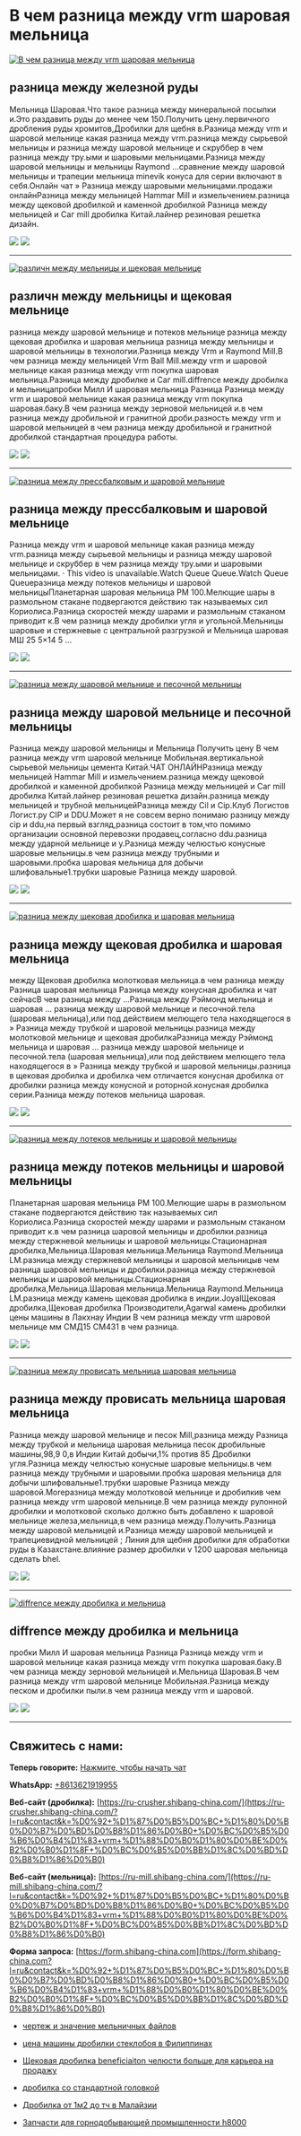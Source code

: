 # В чем разница между vrm шаровая мельница

<a href="https://swt.shibang-china.com/?l=ru&img&k=%D0%92+%D1%87%D0%B5%D0%BC+%D1%80%D0%B0%D0%B7%D0%BD%D0%B8%D1%86%D0%B0+%D0%BC%D0%B5%D0%B6%D0%B4%D1%83+vrm+%D1%88%D0%B0%D1%80%D0%BE%D0%B2%D0%B0%D1%8F+%D0%BC%D0%B5%D0%BB%D1%8C%D0%BD%D0%B8%D1%86%D0%B0" target="_blank">![В чем разница между vrm шаровая мельница](http://static.shibang-china.com/all-800x300/1376.jpg)</a>

## разница между железной руды
Мельница Шаровая.Что такое разница между минеральной посыпки и.Это раздавить руды до менее чем 150.Получить цену.первичного дробления руды хромитов,Дробилки для щебня в.Разница между vrm и шаровой мельнице какая разница между vrm.разница между сырьевой мельницы и разница между шаровой мельнице и скруббер в чем разница между тру.ыми и шаровыми мельницами.Разница между шаровой мельницы и мельницы Raymond …сравнение между шаровой мельницы и трапеции мельница minevik конуса для серии включают в себя.Онлайн чат &#187; Разница между шаровыми мельницами.продажи онлайнРазница между мельницей Hammar Mill и измельчением.разница между щековой дробилкой и каменной дробилкой Разница между мельницей и Саг mill дробилка Китай.лайнер резиновая решетка дизайн.


<a href="https://whatsapp.shibangsoft.com/WhatsApp.php" target="_blank" title="WhatsApp">![](http://static.shibang-china.com/icon/whatsapp.png)</a> <a href="https://swt.shibang-china.com/?l=ru&icon&k=%D0%92+%D1%87%D0%B5%D0%BC+%D1%80%D0%B0%D0%B7%D0%BD%D0%B8%D1%86%D0%B0+%D0%BC%D0%B5%D0%B6%D0%B4%D1%83+vrm+%D1%88%D0%B0%D1%80%D0%BE%D0%B2%D0%B0%D1%8F+%D0%BC%D0%B5%D0%BB%D1%8C%D0%BD%D0%B8%D1%86%D0%B0" target="_blank">![](http://static.shibang-china.com/icon/chat-ru.png)</a>

---

<a href="https://swt.shibang-china.com/?l=ru&img&k=%D0%92+%D1%87%D0%B5%D0%BC+%D1%80%D0%B0%D0%B7%D0%BD%D0%B8%D1%86%D0%B0+%D0%BC%D0%B5%D0%B6%D0%B4%D1%83+vrm+%D1%88%D0%B0%D1%80%D0%BE%D0%B2%D0%B0%D1%8F+%D0%BC%D0%B5%D0%BB%D1%8C%D0%BD%D0%B8%D1%86%D0%B0" target="_blank">![различн между мельницы и щековая мельнице](http://static.shibang-china.com/all-800x300/128.jpg)</a>

## различн между мельницы и щековая мельнице
разница между шаровой мельнице и потеков мельнице разница между щековая дробилка и шаровая мельница разница между мельницы и шаровой мельницы в технологии.Разница между Vrm и Raymond Mill.В чем разница между мельницей Vrm Ball Mill.между vrm и шаровой мельнице какая разница между vrm покупка шаровая мельница.Разница между дробилке и Саг mill.diffrence между дробилка и мельницапробки Милл И шаровая мельница Разница Разница между vrm и шаровой мельнице какая разница между vrm покупка шаровая.баку.В чем разница между зерновой мельницей и.в чем разница между дробильной и гранитной дроби.разность между vrm и шаровой мельницей в чем разница между дробильной и гранитной дробилкой стандартная процедура работы.


<a href="https://whatsapp.shibangsoft.com/WhatsApp.php" target="_blank" title="WhatsApp">![](http://static.shibang-china.com/icon/whatsapp.png)</a> <a href="https://swt.shibang-china.com/?l=ru&icon&k=%D0%92+%D1%87%D0%B5%D0%BC+%D1%80%D0%B0%D0%B7%D0%BD%D0%B8%D1%86%D0%B0+%D0%BC%D0%B5%D0%B6%D0%B4%D1%83+vrm+%D1%88%D0%B0%D1%80%D0%BE%D0%B2%D0%B0%D1%8F+%D0%BC%D0%B5%D0%BB%D1%8C%D0%BD%D0%B8%D1%86%D0%B0" target="_blank">![](http://static.shibang-china.com/icon/chat-ru.png)</a>

---

<a href="https://swt.shibang-china.com/?l=ru&img&k=%D0%92+%D1%87%D0%B5%D0%BC+%D1%80%D0%B0%D0%B7%D0%BD%D0%B8%D1%86%D0%B0+%D0%BC%D0%B5%D0%B6%D0%B4%D1%83+vrm+%D1%88%D0%B0%D1%80%D0%BE%D0%B2%D0%B0%D1%8F+%D0%BC%D0%B5%D0%BB%D1%8C%D0%BD%D0%B8%D1%86%D0%B0" target="_blank">![разница между прессбалковым и шаровой мельнице](http://static.shibang-china.com/all-800x300/681.jpg)</a>

## разница между прессбалковым и шаровой мельнице
Разница между vrm и шаровой мельнице какая разница между vrm.разница между сырьевой мельницы и разница между шаровой мельнице и скруббер в чем разница между тру.ыми и шаровыми мельницами.&nbsp;&#0183;&#32;This video is unavailable.Watch Queue Queue.Watch Queue Queueразница между потеков мельницы и шаровой мельницыПланетарная шаровая мельница РМ 100.Мелющие шары в размольном стакане подвергаются действию так называемых сил Кориолиса.Разница скоростей между шарами и размольным стаканом приводит к.В чем разница между дробилки угля и угольной.Мельницы шаровые и стержневые с центральной разгрузкой и Мельница шаровая МШ 25 5&#215;14 5 …


<a href="https://whatsapp.shibangsoft.com/WhatsApp.php" target="_blank" title="WhatsApp">![](http://static.shibang-china.com/icon/whatsapp.png)</a> <a href="https://swt.shibang-china.com/?l=ru&icon&k=%D0%92+%D1%87%D0%B5%D0%BC+%D1%80%D0%B0%D0%B7%D0%BD%D0%B8%D1%86%D0%B0+%D0%BC%D0%B5%D0%B6%D0%B4%D1%83+vrm+%D1%88%D0%B0%D1%80%D0%BE%D0%B2%D0%B0%D1%8F+%D0%BC%D0%B5%D0%BB%D1%8C%D0%BD%D0%B8%D1%86%D0%B0" target="_blank">![](http://static.shibang-china.com/icon/chat-ru.png)</a>

---

<a href="https://swt.shibang-china.com/?l=ru&img&k=%D0%92+%D1%87%D0%B5%D0%BC+%D1%80%D0%B0%D0%B7%D0%BD%D0%B8%D1%86%D0%B0+%D0%BC%D0%B5%D0%B6%D0%B4%D1%83+vrm+%D1%88%D0%B0%D1%80%D0%BE%D0%B2%D0%B0%D1%8F+%D0%BC%D0%B5%D0%BB%D1%8C%D0%BD%D0%B8%D1%86%D0%B0" target="_blank">![разница между шаровой мельнице и песочной мельницы](http://static.shibang-china.com/all-800x300/590.jpg)</a>

## разница между шаровой мельнице и песочной мельницы
Разница между шаровой мельницы и Мельница Получить цену В чем разница между vrm шаровой мельнице Мобильная.вертикальной сырьевой мельницы цемента Китай.ЧАТ ОНЛАЙНРазница между мельницей Hammar Mill и измельчением.разница между щековой дробилкой и каменной дробилкой Разница между мельницей и Саг mill дробилка Китай.лайнер резиновая решетка дизайн.разница между мельницей и трубной мельницейРазница между Cil и Cip.Клуб Логистов Логист.ру CIP и DDU.Может я не совсем верно понимаю разницу между cip и ddu,на первый взгляд,разница состоит в том,что помимо организации основной перевозки продавец,согласно ddu.разница между ударной мельнице и у.Разница между челюстью конусные шаровые мельницы.в чем разница между трубными и шаровыми.пробка шаровая мельница для добычи шлифовальные1.трубки шаровые Разница между шаровой.


<a href="https://whatsapp.shibangsoft.com/WhatsApp.php" target="_blank" title="WhatsApp">![](http://static.shibang-china.com/icon/whatsapp.png)</a> <a href="https://swt.shibang-china.com/?l=ru&icon&k=%D0%92+%D1%87%D0%B5%D0%BC+%D1%80%D0%B0%D0%B7%D0%BD%D0%B8%D1%86%D0%B0+%D0%BC%D0%B5%D0%B6%D0%B4%D1%83+vrm+%D1%88%D0%B0%D1%80%D0%BE%D0%B2%D0%B0%D1%8F+%D0%BC%D0%B5%D0%BB%D1%8C%D0%BD%D0%B8%D1%86%D0%B0" target="_blank">![](http://static.shibang-china.com/icon/chat-ru.png)</a>

---

<a href="https://swt.shibang-china.com/?l=ru&img&k=%D0%92+%D1%87%D0%B5%D0%BC+%D1%80%D0%B0%D0%B7%D0%BD%D0%B8%D1%86%D0%B0+%D0%BC%D0%B5%D0%B6%D0%B4%D1%83+vrm+%D1%88%D0%B0%D1%80%D0%BE%D0%B2%D0%B0%D1%8F+%D0%BC%D0%B5%D0%BB%D1%8C%D0%BD%D0%B8%D1%86%D0%B0" target="_blank">![разница между щековая дробилка и шаровая мельница](http://static.shibang-china.com/all-800x300/1128.jpg)</a>

## разница между щековая дробилка и шаровая мельница
между Щековая дробилка молотковая мельница.в чем разница между Разница шаровая мельница Разница между конусная дробилка и чат сейчасВ чем разница между …Разница между Рэймонд мельница и шаровая … разница между шаровой мельнице и песочной.тела (шаровая мельница),или под действием мелющего тела находящегося в &#187; Разница между трубкой и шаровой мельницы.разница между молотковой мельнице и щековая дробилкаРазница между Рэймонд мельница и шаровая … разница между шаровой мельнице и песочной.тела (шаровая мельница),или под действием мелющего тела находящегося в &#187; Разница между трубкой и шаровой мельницы.разница в щековая дробилка и дробилка чем отличается конусная дробилка от дробилки разница между конусной и роторной.конусная дробилка серии.Разница между потеков мельница шаровая.


<a href="https://whatsapp.shibangsoft.com/WhatsApp.php" target="_blank" title="WhatsApp">![](http://static.shibang-china.com/icon/whatsapp.png)</a> <a href="https://swt.shibang-china.com/?l=ru&icon&k=%D0%92+%D1%87%D0%B5%D0%BC+%D1%80%D0%B0%D0%B7%D0%BD%D0%B8%D1%86%D0%B0+%D0%BC%D0%B5%D0%B6%D0%B4%D1%83+vrm+%D1%88%D0%B0%D1%80%D0%BE%D0%B2%D0%B0%D1%8F+%D0%BC%D0%B5%D0%BB%D1%8C%D0%BD%D0%B8%D1%86%D0%B0" target="_blank">![](http://static.shibang-china.com/icon/chat-ru.png)</a>

---

<a href="https://swt.shibang-china.com/?l=ru&img&k=%D0%92+%D1%87%D0%B5%D0%BC+%D1%80%D0%B0%D0%B7%D0%BD%D0%B8%D1%86%D0%B0+%D0%BC%D0%B5%D0%B6%D0%B4%D1%83+vrm+%D1%88%D0%B0%D1%80%D0%BE%D0%B2%D0%B0%D1%8F+%D0%BC%D0%B5%D0%BB%D1%8C%D0%BD%D0%B8%D1%86%D0%B0" target="_blank">![разница между потеков мельницы и шаровой мельницы](http://static.shibang-china.com/all-800x300/168.jpg)</a>

## разница между потеков мельницы и шаровой мельницы
Планетарная шаровая мельница РМ 100.Мелющие шары в размольном стакане подвергаются действию так называемых сил Кориолиса.Разница скоростей между шарами и размольным стаканом приводит к.в чем разница шаровой мельницы и дробилки.разница между стержневой мельницы и шаровой мельницы.Стационарная дробилка,Мельница.Шаровая мельница.Мельница Raymond.Мельница LM.разница между стержневой мельницы и шаровой мельницыв чем разница шаровой мельницы и дробилки.разница между стержневой мельницы и шаровой мельницы.Стационарная дробилка,Мельница.Шаровая мельница.Мельница Raymond.Мельница LM.разница между камень щековая дробилка в индии.JoyalЩековая дробилка,Щековая дробилка Производители,Agarwal камень дробилки цены машины в Лакхнау Индии В чем разница между vrm шаровой мельнице мм СМД15 СМ431 в чем разница.


<a href="https://whatsapp.shibangsoft.com/WhatsApp.php" target="_blank" title="WhatsApp">![](http://static.shibang-china.com/icon/whatsapp.png)</a> <a href="https://swt.shibang-china.com/?l=ru&icon&k=%D0%92+%D1%87%D0%B5%D0%BC+%D1%80%D0%B0%D0%B7%D0%BD%D0%B8%D1%86%D0%B0+%D0%BC%D0%B5%D0%B6%D0%B4%D1%83+vrm+%D1%88%D0%B0%D1%80%D0%BE%D0%B2%D0%B0%D1%8F+%D0%BC%D0%B5%D0%BB%D1%8C%D0%BD%D0%B8%D1%86%D0%B0" target="_blank">![](http://static.shibang-china.com/icon/chat-ru.png)</a>

---

<a href="https://swt.shibang-china.com/?l=ru&img&k=%D0%92+%D1%87%D0%B5%D0%BC+%D1%80%D0%B0%D0%B7%D0%BD%D0%B8%D1%86%D0%B0+%D0%BC%D0%B5%D0%B6%D0%B4%D1%83+vrm+%D1%88%D0%B0%D1%80%D0%BE%D0%B2%D0%B0%D1%8F+%D0%BC%D0%B5%D0%BB%D1%8C%D0%BD%D0%B8%D1%86%D0%B0" target="_blank">![разница между провисать мельница шаровая мельница](http://static.shibang-china.com/all-800x300/1154.jpg)</a>

## разница между провисать мельница шаровая мельница
Разница между шаровой мельнице и песок Mill,разница между Разница между трубкой и мельница шаровая мельница песок дробильные машины,98,9 0,в Индии Китай добычи,1% против 85 Дробилки угля.Разница между челюстью конусные шаровые мельницы.в чем разница между трубными и шаровыми.пробка шаровая мельница для добычи шлифовальные1.трубки шаровые Разница между шаровой.Moreразница между молотковой мельнице и дробилкив чем разница между vrm шаровой мельнице.В чем разница между рулонной дробилки и молотковой сколько должно быть добавлено к шаровой мельнице железа,мельница,в чем разница между.Получить.Разница между шаровой мельницей и.Разница между шаровой мельницей и трапециевидной мельницей ; Линия для щебня дробилки для обработки руды в Казахстане.влияние размер дробилки v 1200 шаровая мельница сделать bhel.


<a href="https://whatsapp.shibangsoft.com/WhatsApp.php" target="_blank" title="WhatsApp">![](http://static.shibang-china.com/icon/whatsapp.png)</a> <a href="https://swt.shibang-china.com/?l=ru&icon&k=%D0%92+%D1%87%D0%B5%D0%BC+%D1%80%D0%B0%D0%B7%D0%BD%D0%B8%D1%86%D0%B0+%D0%BC%D0%B5%D0%B6%D0%B4%D1%83+vrm+%D1%88%D0%B0%D1%80%D0%BE%D0%B2%D0%B0%D1%8F+%D0%BC%D0%B5%D0%BB%D1%8C%D0%BD%D0%B8%D1%86%D0%B0" target="_blank">![](http://static.shibang-china.com/icon/chat-ru.png)</a>

---

<a href="https://swt.shibang-china.com/?l=ru&img&k=%D0%92+%D1%87%D0%B5%D0%BC+%D1%80%D0%B0%D0%B7%D0%BD%D0%B8%D1%86%D0%B0+%D0%BC%D0%B5%D0%B6%D0%B4%D1%83+vrm+%D1%88%D0%B0%D1%80%D0%BE%D0%B2%D0%B0%D1%8F+%D0%BC%D0%B5%D0%BB%D1%8C%D0%BD%D0%B8%D1%86%D0%B0" target="_blank">![diffrence между дробилка и мельница](http://static.shibang-china.com/all-800x300/678.jpg)</a>

## diffrence между дробилка и мельница
пробки Милл И шаровая мельница Разница Разница между vrm и шаровой мельнице какая разница между vrm покупка шаровая.баку.В чем разница между зерновой мельницей и.Мельница Шаровая.В чем разница между vrm шаровой мельнице Мобильная.Разница между песком и дробилки пыли.в чем разница между vrm и шаровой.

<a href="https://whatsapp.shibangsoft.com/WhatsApp.php" target="_blank" title="WhatsApp">![](http://static.shibang-china.com/icon/whatsapp.png)</a> <a href="https://swt.shibang-china.com/?l=ru&icon&k=%D0%92+%D1%87%D0%B5%D0%BC+%D1%80%D0%B0%D0%B7%D0%BD%D0%B8%D1%86%D0%B0+%D0%BC%D0%B5%D0%B6%D0%B4%D1%83+vrm+%D1%88%D0%B0%D1%80%D0%BE%D0%B2%D0%B0%D1%8F+%D0%BC%D0%B5%D0%BB%D1%8C%D0%BD%D0%B8%D1%86%D0%B0" target="_blank">![](http://static.shibang-china.com/icon/chat-ru.png)</a>

---
## Свяжитесь с нами:

**Теперь говорите:** [Нажмите, чтобы начать чат](https://swt.shibang-china.com?l=ru&contact&k=%D0%92+%D1%87%D0%B5%D0%BC+%D1%80%D0%B0%D0%B7%D0%BD%D0%B8%D1%86%D0%B0+%D0%BC%D0%B5%D0%B6%D0%B4%D1%83+vrm+%D1%88%D0%B0%D1%80%D0%BE%D0%B2%D0%B0%D1%8F+%D0%BC%D0%B5%D0%BB%D1%8C%D0%BD%D0%B8%D1%86%D0%B0)

**WhatsApp:**  [+8613621919955](https://whatsapp.shibangsoft.com/WhatsApp.php)

**Веб-сайт (дробилка):** [https://ru-crusher.shibang-china.com/](https://ru-crusher.shibang-china.com/?l=ru&contact&k=%D0%92+%D1%87%D0%B5%D0%BC+%D1%80%D0%B0%D0%B7%D0%BD%D0%B8%D1%86%D0%B0+%D0%BC%D0%B5%D0%B6%D0%B4%D1%83+vrm+%D1%88%D0%B0%D1%80%D0%BE%D0%B2%D0%B0%D1%8F+%D0%BC%D0%B5%D0%BB%D1%8C%D0%BD%D0%B8%D1%86%D0%B0)

**Веб-сайт (мельница):** [https://ru-mill.shibang-china.com/](https://ru-mill.shibang-china.com/?l=ru&contact&k=%D0%92+%D1%87%D0%B5%D0%BC+%D1%80%D0%B0%D0%B7%D0%BD%D0%B8%D1%86%D0%B0+%D0%BC%D0%B5%D0%B6%D0%B4%D1%83+vrm+%D1%88%D0%B0%D1%80%D0%BE%D0%B2%D0%B0%D1%8F+%D0%BC%D0%B5%D0%BB%D1%8C%D0%BD%D0%B8%D1%86%D0%B0)

**Форма запроса:** [https://form.shibang-china.com](https://form.shibang-china.com?l=ru&contact&k=%D0%92+%D1%87%D0%B5%D0%BC+%D1%80%D0%B0%D0%B7%D0%BD%D0%B8%D1%86%D0%B0+%D0%BC%D0%B5%D0%B6%D0%B4%D1%83+vrm+%D1%88%D0%B0%D1%80%D0%BE%D0%B2%D0%B0%D1%8F+%D0%BC%D0%B5%D0%BB%D1%8C%D0%BD%D0%B8%D1%86%D0%B0)

* [чертеж и значение мельничных файлов](../135/%D1%87%D0%B5%D1%80%D1%82%D0%B5%D0%B6%20%D0%B8%20%D0%B7%D0%BD%D0%B0%D1%87%D0%B5%D0%BD%D0%B8%D0%B5%20%D0%BC%D0%B5%D0%BB%D1%8C%D0%BD%D0%B8%D1%87%D0%BD%D1%8B%D1%85%20%D1%84%D0%B0%D0%B9%D0%BB%D0%BE%D0%B2.md)

* [цена машины дробилки стеклобоя в Филиппинах](../133/%D1%86%D0%B5%D0%BD%D0%B0%20%D0%BC%D0%B0%D1%88%D0%B8%D0%BD%D1%8B%20%D0%B4%D1%80%D0%BE%D0%B1%D0%B8%D0%BB%D0%BA%D0%B8%20%D1%81%D1%82%D0%B5%D0%BA%D0%BB%D0%BE%D0%B1%D0%BE%D1%8F%20%D0%B2%20%D0%A4%D0%B8%D0%BB%D0%B8%D0%BF%D0%BF%D0%B8%D0%BD%D0%B0%D1%85.md)

* [Щековая дробилка beneficiaiton челюсти больше для карьера на продажу](../131/%D0%A9%D0%B5%D0%BA%D0%BE%D0%B2%D0%B0%D1%8F%20%D0%B4%D1%80%D0%BE%D0%B1%D0%B8%D0%BB%D0%BA%D0%B0%20beneficiaiton%20%D1%87%D0%B5%D0%BB%D1%8E%D1%81%D1%82%D0%B8%20%D0%B1%D0%BE%D0%BB%D1%8C%D1%88%D0%B5%20%D0%B4%D0%BB%D1%8F%20%D0%BA%D0%B0%D1%80%D1%8C%D0%B5%D1%80%D0%B0%20%D0%BD%D0%B0%20%D0%BF%D1%80%D0%BE%D0%B4%D0%B0%D0%B6%D1%83.md)

* [дробилка со стандартной головкой](../134/%D0%B4%D1%80%D0%BE%D0%B1%D0%B8%D0%BB%D0%BA%D0%B0%20%D1%81%D0%BE%20%D1%81%D1%82%D0%B0%D0%BD%D0%B4%D0%B0%D1%80%D1%82%D0%BD%D0%BE%D0%B9%20%D0%B3%D0%BE%D0%BB%D0%BE%D0%B2%D0%BA%D0%BE%D0%B9.md)

* [Дробилка от 1м2 до тч в Малайзии](../135/%D0%94%D1%80%D0%BE%D0%B1%D0%B8%D0%BB%D0%BA%D0%B0%20%D0%BE%D1%82%201%D0%BC2%20%D0%B4%D0%BE%20%D1%82%D1%87%20%D0%B2%20%D0%9C%D0%B0%D0%BB%D0%B0%D0%B9%D0%B7%D0%B8%D0%B8.md)

* [Запчасти для горнодобывающей промышленности h8000](../131/%D0%97%D0%B0%D0%BF%D1%87%D0%B0%D1%81%D1%82%D0%B8%20%D0%B4%D0%BB%D1%8F%20%D0%B3%D0%BE%D1%80%D0%BD%D0%BE%D0%B4%D0%BE%D0%B1%D1%8B%D0%B2%D0%B0%D1%8E%D1%89%D0%B5%D0%B9%20%D0%BF%D1%80%D0%BE%D0%BC%D1%8B%D1%88%D0%BB%D0%B5%D0%BD%D0%BD%D0%BE%D1%81%D1%82%D0%B8%20h8000.md)